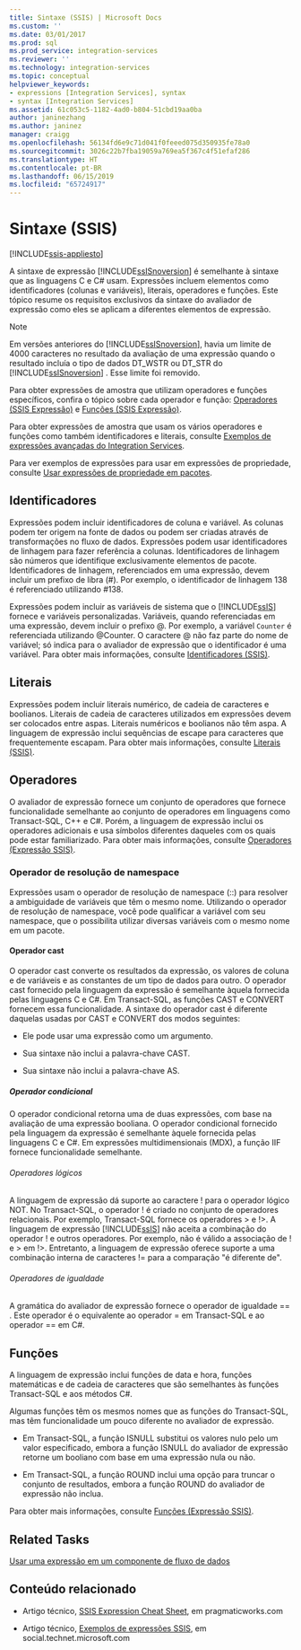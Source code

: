 ```yaml
---
title: Sintaxe (SSIS) | Microsoft Docs
ms.custom: ''
ms.date: 03/01/2017
ms.prod: sql
ms.prod_service: integration-services
ms.reviewer: ''
ms.technology: integration-services
ms.topic: conceptual
helpviewer_keywords:
- expressions [Integration Services], syntax
- syntax [Integration Services]
ms.assetid: 61c053c5-1182-4ad0-b804-51cbd19aa0ba
author: janinezhang
ms.author: janinez
manager: craigg
ms.openlocfilehash: 56134fd6e9c71d041f0feeed075d350935fe78a0
ms.sourcegitcommit: 3026c22b7fba19059a769ea5f367c4f51efaf286
ms.translationtype: HT
ms.contentlocale: pt-BR
ms.lasthandoff: 06/15/2019
ms.locfileid: "65724917"
---
```

# <a name="syntax-ssis"></a>Sintaxe (SSIS)

[!INCLUDE[ssis-appliesto](../../includes/ssis-appliesto-ssvrpluslinux-asdb-asdw-xxx.md)]


  A sintaxe de expressão [!INCLUDE[ssISnoversion](../../includes/ssisnoversion-md.md)] é semelhante à sintaxe que as linguagens C e C# usam. Expressões incluem elementos como identificadores (colunas e variáveis), literais, operadores e funções. Este tópico resume os requisitos exclusivos da sintaxe do avaliador de expressão como eles se aplicam a diferentes elementos de expressão.  
  
> [!NOTE]  
>  Em versões anteriores do [!INCLUDE[ssISnoversion](../../includes/ssisnoversion-md.md)], havia um limite de 4000 caracteres no resultado da avaliação de uma expressão quando o resultado incluía o tipo de dados DT_WSTR ou DT_STR do [!INCLUDE[ssISnoversion](../../includes/ssisnoversion-md.md)] . Esse limite foi removido.  
  
 Para obter expressões de amostra que utilizam operadores e funções específicos, confira o tópico sobre cada operador e função: [Operadores &#40;SSIS Expressão&#41;](../../integration-services/expressions/operators-ssis-expression.md) e [Funções &#40;SSIS Expressão&#41;](../../integration-services/expressions/functions-ssis-expression.md).  
  
 Para obter expressões de amostra que usam os vários operadores e funções como também identificadores e literais, consulte [Exemplos de expressões avançadas do Integration Services](../../integration-services/expressions/examples-of-advanced-integration-services-expressions.md).  
  
 Para ver exemplos de expressões para usar em expressões de propriedade, consulte [Usar expressões de propriedade em pacotes](../../integration-services/expressions/use-property-expressions-in-packages.md).  
  
## <a name="identifiers"></a>Identificadores  
 Expressões podem incluir identificadores de coluna e variável. As colunas podem ter origem na fonte de dados ou podem ser criadas através de transformações no fluxo de dados. Expressões podem usar identificadores de linhagem para fazer referência a colunas. Identificadores de linhagem são números que identifique exclusivamente elementos de pacote. Identificadores de linhagem, referenciados em uma expressão, devem incluir um prefixo de libra (#). Por exemplo, o identificador de linhagem 138 é referenciado utilizando #138.  
  
 Expressões podem incluir as variáveis de sistema que o [!INCLUDE[ssIS](../../includes/ssis-md.md)] fornece e variáveis personalizadas. Variáveis, quando referenciadas em uma expressão, devem incluir o prefixo \@. Por exemplo, a variável `Counter` é referenciada utilizando \@Counter. O caractere \@ não faz parte do nome de variável; só indica para o avaliador de expressão que o identificador é uma variável. Para obter mais informações, consulte [Identificadores &#40;SSIS&#41;](../../integration-services/expressions/identifiers-ssis.md).  
  
## <a name="literals"></a>Literais  
 Expressões podem incluir literais numérico, de cadeia de caracteres e boolianos. Literais de cadeia de caracteres utilizados em expressões devem ser colocados entre aspas. Literais numéricos e boolianos não têm aspa. A linguagem de expressão inclui sequências de escape para caracteres que frequentemente escapam. Para obter mais informações, consulte [Literais &#40;SSIS&#41;](../../integration-services/expressions/numeric-string-and-boolean-literals.md).  
  
## <a name="operators"></a>Operadores  
 O avaliador de expressão fornece um conjunto de operadores que fornece funcionalidade semelhante ao conjunto de operadores em linguagens como Transact-SQL, C++ e C#. Porém, a linguagem de expressão inclui os operadores adicionais e usa símbolos diferentes daqueles com os quais pode estar familiarizado. Para obter mais informações, consulte [Operadores &#40;Expressão SSIS&#41;](../../integration-services/expressions/operators-ssis-expression.md).  
  
### <a name="namespace-resolution-operator"></a>Operador de resolução de namespace  
 Expressões usam o operador de resolução de namespace (::) para resolver a ambiguidade de variáveis que têm o mesmo nome. Utilizando o operador de resolução de namespace, você pode qualificar a variável com seu namespace, que o possibilita utilizar diversas variáveis com o mesmo nome em um pacote.  
  
#### <a name="cast-operator"></a>Operador cast  
 O operador cast converte os resultados da expressão, os valores de coluna e de variáveis e as constantes de um tipo de dados para outro. O operador cast fornecido pela linguagem da expressão é semelhante àquela fornecida pelas linguagens C e C#. Em Transact-SQL, as funções CAST e CONVERT fornecem essa funcionalidade. A sintaxe do operador cast é diferente daquelas usadas por CAST e CONVERT dos modos seguintes:  
  
-   Ele pode usar uma expressão como um argumento.  
  
-   Sua sintaxe não inclui a palavra-chave CAST.  
  
-   Sua sintaxe não inclui a palavra-chave AS.  
  
##### <a name="conditional-operator"></a>Operador condicional  
 O operador condicional retorna uma de duas expressões, com base na avaliação de uma expressão booliana. O operador condicional fornecido pela linguagem da expressão é semelhante àquele fornecida pelas linguagens C e C#. Em expressões multidimensionais (MDX), a função IIF fornece funcionalidade semelhante.  
  
###### <a name="logical-operators"></a>Operadores lógicos  
 A linguagem de expressão dá suporte ao caractere ! para o operador lógico NOT. No Transact-SQL, o operador ! é criado no conjunto de operadores relacionais. Por exemplo, Transact-SQL fornece os operadores > e !>. A linguagem de expressão [!INCLUDE[ssIS](../../includes/ssis-md.md)] não aceita a combinação do operador ! e outros operadores. Por exemplo, não é válido a associação de ! e > em !>. Entretanto, a linguagem de expressão oferece suporte a uma combinação interna de caracteres != para a comparação "é diferente de".  
  
###### <a name="equality-operators"></a>Operadores de igualdade  
 A gramática do avaliador de expressão fornece o operador de igualdade == . Este operador é o equivalente ao operador = em Transact-SQL e ao operador == em C#.  
  
## <a name="functions"></a>Funções  
 A linguagem de expressão inclui funções de data e hora, funções matemáticas e de cadeia de caracteres que são semelhantes às funções Transact-SQL e aos métodos C#.  
  
 Algumas funções têm os mesmos nomes que as funções do Transact-SQL, mas têm funcionalidade um pouco diferente no avaliador de expressão.  
  
-   Em Transact-SQL, a função ISNULL substitui os valores nulo pelo um valor especificado, embora a função ISNULL do avaliador de expressão retorne um booliano com base em uma expressão nula ou não.  
  
-   Em Transact-SQL, a função ROUND inclui uma opção para truncar o conjunto de resultados, embora a função ROUND do avaliador de expressão não inclua.  
  
 Para obter mais informações, consulte [Funções &#40;Expressão SSIS&#41;](../../integration-services/expressions/functions-ssis-expression.md).  
  
## <a name="related-tasks"></a>Related Tasks  
 [Usar uma expressão em um componente de fluxo de dados](https://msdn.microsoft.com/library/9181b998-d24a-41fb-bb3c-14eee34f910d)  
  
## <a name="related-content"></a>Conteúdo relacionado  
  
-   Artigo técnico, [SSIS Expression Cheat Sheet](https://go.microsoft.com/fwlink/?LinkId=746575), em pragmaticworks.com  
  
-   Artigo técnico, [Exemplos de expressões SSIS](https://go.microsoft.com/fwlink/?LinkId=220761), em social.technet.microsoft.com  
  
  
